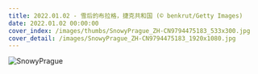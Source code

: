 ```yaml
---
title: 2022.01.02 - 雪后的布拉格，捷克共和国 (© benkrut/Getty Images)
date: 2022.01.02 00:00:00
cover_index: /images/thumbs/SnowyPrague_ZH-CN9794475183_533x300.jpg
cover_detail: /images/SnowyPrague_ZH-CN9794475183_1920x1080.jpg
---
```


![SnowyPrague](/images/SnowyPrague_ZH-CN9794475183_1920x1080.jpg)
